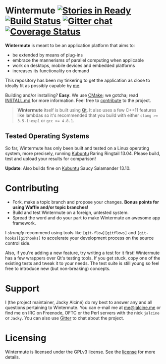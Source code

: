 # Wintermute [![Stories in Ready][waffleimg]][wafflesrc] [![Build Status][travisimg]][travissrc] [![Gitter chat][gitterimg]][gittersrc] [![Coverage Status][coverageimg]][coverage]

**Wintermute** is meant to be an application platform that aims to:
  + be extended by means of plug-ins
  + embrace the mannerisms of parallel computing when applicable
  + work on desktops, mobile devices and embedded platforms
  + increases its functionality on demand

This repository has been my tinkering to get the application as close to
ideally fit as possibly capable by [me](http://jalcine.me).

Building and/or installing? **Easy**. We use [CMake](http://cmake.org); we
gotcha; read [INSTALL.md](./INSTALL.md) for more information. Feel free to
[contribute](./CONTRIBUTING.md) to the project.

> **Wintermute** itself is built using [Qt][qt4].
> It also uses a few C++11 features like lambdas so it's recommended that you
> build with either `clang >= 3.5-1~exp1` or `gcc >= 4.8.1`.

## Tested Operating Systems
So far, Wintermute has only been built and tested on a Linux operating system,
more precisely, running [Kubuntu][] Raring Ringtail 13.04. Please build, test
and upload your results for comparison!

**Update**: Also builds fine on [Kubuntu][] Saucy Salamander 13.10.

# Contributing

 - Fork, make a topic branch and propose your changes.
   **Bonus points for using Waffle and/or topic branches!**
 - Build and test Wintermute on a foreign, untested system.
 - Spread the word and do your part to make Wintermute an awesome app
   framework.

I *strongly* recommend using tools like `[git-flow][gitflows]` and
`[git-hooks][githooks]` to accelerate your development process on
the source control side.

Also, if you're adding a new feature, try writing a test for it first!
Wintermute has a few wrappers over Qt's testing tools. If you get stuck,
copy one of the existing tests and tweak it to your needs. The test suite is
still young so feel free to introduce new (but non-breaking) concepts.

# Support

I (the project maintainer, Jacky Alciné) do my best to answer any and all
questions pertaining to Wintermute. You can e-mail me at me@jalcine.me or
find me on IRC on Freenode, OFTC or the Perl servers with the nick
`jalcine` or `Jacky`. You can also use [Gitter][] to chat about the project.

# Licensing

Wintermute is licensed under the GPLv3 license. See the [license](./LICENSE)
for more details.

[Kubuntu]: http://kubuntu.org
[gitflow]: https://github.com/nvie/gitflow
[githooks]: https://github.com/icefox/git-hooks
[qt4]: http://qt-project.org
[gitter]: https://gitter.im/wintermuteapp/wintermute
[waffleimg]: https://badge.waffle.io/wintermuteapp/wintermute.png
[wafflesrc]: http://waffle.io/wintermuteapp/wintermute
[travisimg]: https://travis-ci.org/wintermuteapp/wintermute.png
[travissrc]: https://travis-ci.org/wintermuteapp/wintermute
[gitterimg]: https://badges.gitter.im/wintermuteapp/wintermute.png
[gittersrc]: https://gitter.im/wintermuteapp/wintermute
[coverageimg]: https://coveralls.io/repos/wintermuteapp/wintermute/badge.png
[coverage]: https://coveralls.io/r/wintermuteapp/wintermute
